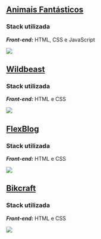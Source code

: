
## [Animais Fantásticos](./animais-fantasticos)

### Stack utilizada
***Front-end:*** HTML, CSS e JavaScript

![](https://github.com/iguita/ProjectOrigamid/blob/main/assets/animais-fantasticos.png)

## [Wildbeast](./wildbeast)

### Stack utilizada
***Front-end:*** HTML e CSS

![](https://github.com/iguita/ProjectOrigamid/blob/main/assets/wildbeast.png)

## [FlexBlog](./flexblog)

### Stack utilizada
***Front-end:*** HTML e CSS

![](https://github.com/iguita/ProjectOrigamid/blob/main/assets/flexblog.png)

## [Bikcraft](./bikcraft)

### Stack utilizada
***Front-end:*** HTML e CSS

![](https://github.com/iguita/ProjectOrigamid/blob/main/assets/bikcraft.png)
